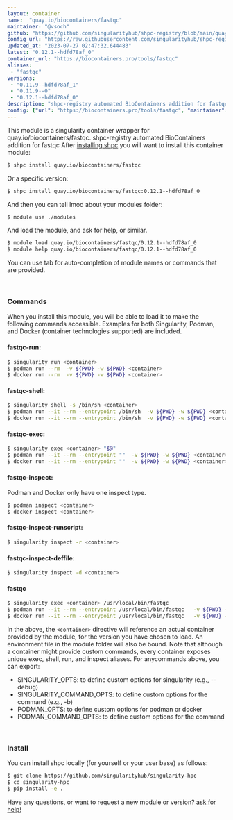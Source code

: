 ```yaml
---
layout: container
name:  "quay.io/biocontainers/fastqc"
maintainer: "@vsoch"
github: "https://github.com/singularityhub/shpc-registry/blob/main/quay.io/biocontainers/fastqc/container.yaml"
config_url: "https://raw.githubusercontent.com/singularityhub/shpc-registry/main/quay.io/biocontainers/fastqc/container.yaml"
updated_at: "2023-07-27 02:47:32.644483"
latest: "0.12.1--hdfd78af_0"
container_url: "https://biocontainers.pro/tools/fastqc"
aliases:
 - "fastqc"
versions:
 - "0.11.9--hdfd78af_1"
 - "0.11.9--0"
 - "0.12.1--hdfd78af_0"
description: "shpc-registry automated BioContainers addition for fastqc"
config: {"url": "https://biocontainers.pro/tools/fastqc", "maintainer": "@vsoch", "description": "shpc-registry automated BioContainers addition for fastqc", "latest": {"0.12.1--hdfd78af_0": "sha256:e194048df39c3145d9b4e0a14f4da20b59d59250465b6f2a9cb698445fd45900"}, "tags": {"0.11.9--hdfd78af_1": "sha256:0c60406af11b0723339df05b10a592aa3f8c9a4d2ec8f213cbe11051e7264a25", "0.11.9--0": "sha256:319b8d4eca0fc0367d192941f221f7fcd29a6b96996c63cbf8931dbb66e53348", "0.12.1--hdfd78af_0": "sha256:e194048df39c3145d9b4e0a14f4da20b59d59250465b6f2a9cb698445fd45900"}, "docker": "quay.io/biocontainers/fastqc", "aliases": {"fastqc": "/usr/local/bin/fastqc"}, "features": {"x11": true}}
---
```


This module is a singularity container wrapper for quay.io/biocontainers/fastqc.
shpc-registry automated BioContainers addition for fastqc
After [installing shpc](#install) you will want to install this container module:


```bash
$ shpc install quay.io/biocontainers/fastqc
```

Or a specific version:

```bash
$ shpc install quay.io/biocontainers/fastqc:0.12.1--hdfd78af_0
```

And then you can tell lmod about your modules folder:

```bash
$ module use ./modules
```

And load the module, and ask for help, or similar.

```bash
$ module load quay.io/biocontainers/fastqc/0.12.1--hdfd78af_0
$ module help quay.io/biocontainers/fastqc/0.12.1--hdfd78af_0
```

You can use tab for auto-completion of module names or commands that are provided.

<br>

### Commands

When you install this module, you will be able to load it to make the following commands accessible.
Examples for both Singularity, Podman, and Docker (container technologies supported) are included.

#### fastqc-run:

```bash
$ singularity run <container>
$ podman run --rm  -v ${PWD} -w ${PWD} <container>
$ docker run --rm  -v ${PWD} -w ${PWD} <container>
```

#### fastqc-shell:

```bash
$ singularity shell -s /bin/sh <container>
$ podman run --it --rm --entrypoint /bin/sh  -v ${PWD} -w ${PWD} <container>
$ docker run --it --rm --entrypoint /bin/sh  -v ${PWD} -w ${PWD} <container>
```

#### fastqc-exec:

```bash
$ singularity exec <container> "$@"
$ podman run --it --rm --entrypoint ""  -v ${PWD} -w ${PWD} <container> "$@"
$ docker run --it --rm --entrypoint ""  -v ${PWD} -w ${PWD} <container> "$@"
```

#### fastqc-inspect:

Podman and Docker only have one inspect type.

```bash
$ podman inspect <container>
$ docker inspect <container>
```

#### fastqc-inspect-runscript:

```bash
$ singularity inspect -r <container>
```

#### fastqc-inspect-deffile:

```bash
$ singularity inspect -d <container>
```


#### fastqc

```bash
$ singularity exec <container> /usr/local/bin/fastqc
$ podman run --it --rm --entrypoint /usr/local/bin/fastqc   -v ${PWD} -w ${PWD} <container> -c " $@"
$ docker run --it --rm --entrypoint /usr/local/bin/fastqc   -v ${PWD} -w ${PWD} <container> -c " $@"
```



In the above, the `<container>` directive will reference an actual container provided
by the module, for the version you have chosen to load. An environment file in the
module folder will also be bound. Note that although a container
might provide custom commands, every container exposes unique exec, shell, run, and
inspect aliases. For anycommands above, you can export:

 - SINGULARITY_OPTS: to define custom options for singularity (e.g., --debug)
 - SINGULARITY_COMMAND_OPTS: to define custom options for the command (e.g., -b)
 - PODMAN_OPTS: to define custom options for podman or docker
 - PODMAN_COMMAND_OPTS: to define custom options for the command

<br>

### Install

You can install shpc locally (for yourself or your user base) as follows:

```bash
$ git clone https://github.com/singularityhub/singularity-hpc
$ cd singularity-hpc
$ pip install -e .
```

Have any questions, or want to request a new module or version? [ask for help!](https://github.com/singularityhub/singularity-hpc/issues)